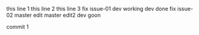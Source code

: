 this line 1
this line 2
this line 3
fix issue-01
dev working
dev done
fix issue-02
master edit
master edit2
dev goon

commit 1

